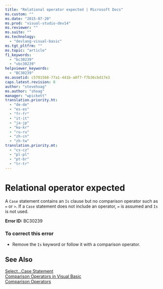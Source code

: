 ```yaml
---
title: "Relational operator expected | Microsoft Docs"
ms.custom: ""
ms.date: "2015-07-20"
ms.prod: "visual-studio-dev14"
ms.reviewer: ""
ms.suite: ""
ms.technology: 
  - "devlang-visual-basic"
ms.tgt_pltfrm: ""
ms.topic: "article"
f1_keywords: 
  - "bc30239"
  - "vbc30239"
helpviewer_keywords: 
  - "BC30239"
ms.assetid: c5701568-77a1-441b-a0f7-f7b36cbd17e3
caps.latest.revision: 8
author: "stevehoag"
ms.author: "shoag"
manager: "wpickett"
translation.priority.ht: 
  - "de-de"
  - "es-es"
  - "fr-fr"
  - "it-it"
  - "ja-jp"
  - "ko-kr"
  - "ru-ru"
  - "zh-cn"
  - "zh-tw"
translation.priority.mt: 
  - "cs-cz"
  - "pl-pl"
  - "pt-br"
  - "tr-tr"
---
```

# Relational operator expected
A `Case` statement contains an `Is` clause but no comparison operator such as `=` or `>`. If a `Case` statement does not include an operator, `=` is assumed and `Is` is not used.  
  
 **Error ID:** BC30239  
  
### To correct this error  
  
-   Remove the `Is` keyword or follow it with a comparison operator.  
  
## See Also  
 [Select...Case Statement](/dotnet/visual-basic/language-reference/statements/select-case-statement)   
 [Comparison Operators in Visual Basic](/dotnet/visual-basic/programming-guide/language-features/operators-and-expressions/comparison-operators)   
 [Comparison Operators](/dotnet/visual-basic/language-reference/operators/comparison-operators)